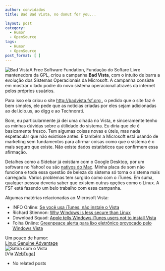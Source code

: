 ```yaml
---
author: convidados
title: Bad Bad Vista, no donut for you...

layout: post
category:
  - Humor
  - OpenSource
tags:
  - Humor
  - OpenSource
post_format: [ ]
---
```

![Bad Vista][1]A Free Software Fundation, Fundação do Softare Livre mantenedora da GPL, criou a campanha **Bad Vista**, com o intuito de barra a evolução dos Sistemas Operacionais da Microsoft. A campanha consiste em mostrar o lado podre do novo sistema operacional através da internet pelos próprios usuários.

Para isso ela criou o site [http://badvista.fsf.org ][2], o pedido que o site faz é bem simples, ele pede que as notícias criadas por eles sejam adicionadas ao del.icio.us, ao digg e ao Technorati.

Bom, eu particularmente já dei uma olhada no Vista, e sinceramente tenho as minhas dúvidas sobre a útilidade do sistema. Eu diria que ele é basicamente fresco. Tem algumas coisas novas e úteis, mas nada espetacular que não existisse antes. E também a Microsoft está usando de marketing sem fundamentos para afirmar coisas como que o sistema é o mais seguro que existe. Não existe dados estatísticos que confirmem essa afirmação.

Detalhes como a Sidebar já existiam com o Google Desktop, por um software no Yahoo! ou são [nativos do Mac][3]. Minha placa de som não funciona e toda essa questão de beleza do sistema só torna o sistema mais carregado. Vários problemas tem surgido como com o iTunes. Em suma, qualquer pessoa deveria saber que existem outras opções como o Linux. A FSF está fazendo um belo trabalho com essa campanha.

Algumas matérias relacionadas ao Microsoft Vista:

*   INFO Online: [Se você usa iTunes, não instale o Vista][4]
*   Richard Stiennon: [Why Windows is less secure than Linux][5]
*   Download Squad: [Apple tells Windows iTunes users not to install Vista][6]
*   Folha Online: [Greenpeace alerta para lixo eletrônico provocado pelo Windows Vista][7]

Um pouco de humor:  
[ Linux Genuine Advantage][8]  
![Satira com o Vista][9]  
[Via [WebTuga][10]] 

*   No related posts












 [1]: http://vidageek.net/wp-content/uploads/2007/02/badvista_no_littering.thumbnail.png
 [2]: http://badvista.fsf.org "Bad Vista"
 [3]: http://vidageek.net/?p=15 "Mac Widgets"
 [4]: http://info.abril.com.br/aberto/infonews/022007/05022007-7.shl
 [5]: http://blogs.zdnet.com/threatchaos/?p=311
 [6]: http://www.downloadsquad.com/2007/02/03/apple-tells-windows-itunes-users-not-to-install-vista/
 [7]: http://www1.folha.uol.com.br/folha/informatica/ult124u21551.shtml
 [8]: http://www.linuxgenuineadvantage.org/ "Linux Genuine Advantage"
 [9]: http://cache.gizmodo.com/assets/resources/2007/02/pavista.jpg
 [10]: http://www.webtuga.com/2007/02/06/microsoft/comprar-o-windows-vista-pode-ser-um-pesadelo.php/





